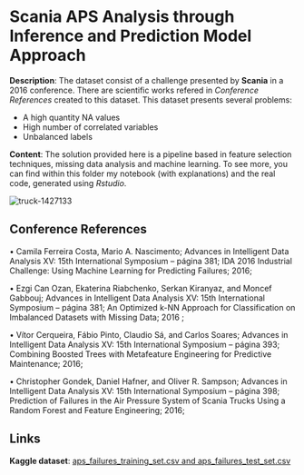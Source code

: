 # Scania APS Analysis through Inference and Prediction Model Approach
**Description**: The dataset consist of a challenge presented by **Scania** in a 2016 conference. There are scientific works refered in *Conference References* created to this dataset. This dataset presents several problems:
- A high quantity NA values
- High number of correlated variables
- Unbalanced labels

**Content**: The solution provided here is a pipeline based in feature selection techniques, missing data analysis and machine learning. To see more, you can find within this folder my notebook (with explanations) and the real code, generated using *Rstudio*.

![truck-1427133](https://user-images.githubusercontent.com/32513366/64861572-ab15ef00-d606-11e9-80e0-701270b30213.jpg)

## Conference References
•	Camila Ferreira Costa, Mario A. Nascimento; Advances in Intelligent Data Analysis XV: 15th International Symposium – página 381; IDA 2016 Industrial Challenge: Using Machine Learning for Predicting Failures; 2016; 

•	Ezgi Can Ozan, Ekaterina Riabchenko, Serkan Kiranyaz, and Moncef Gabbouj; Advances in Intelligent Data Analysis XV: 15th International Symposium – página 381; An Optimized k-NN Approach for Classification on Imbalanced Datasets with Missing Data; 2016 ;

•	Vítor Cerqueira, Fábio Pinto, Claudio Sá, and Carlos Soares; Advances in Intelligent Data Analysis XV: 15th International Symposium – página 393; Combining Boosted Trees with Metafeature Engineering for Predictive Maintenance; 2016;

•	Christopher Gondek, Daniel Hafner, and Oliver R. Sampson; Advances in Intelligent Data Analysis XV: 15th International Symposium – página 398; Prediction of Failures in the Air Pressure System of Scania Trucks Using a Random Forest and Feature Engineering; 2016; 

## Links
**Kaggle dataset**: [aps_failures_training_set.csv and aps_failures_test_set.csv](https://www.kaggle.com/uciml/aps-failure-at-scania-trucks-data-set)

